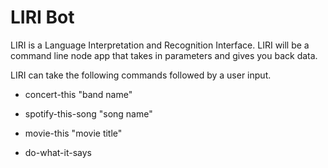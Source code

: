 # LIRI Bot

LIRI is a Language Interpretation and Recognition Interface. LIRI will be a command line node app that takes in parameters and gives you back data.

LIRI can take the following commands followed by a user input.

- concert-this "band name"

- spotify-this-song "song name"

- movie-this "movie title"

- do-what-it-says




